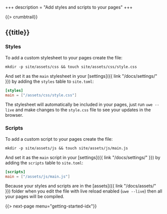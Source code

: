+++
description = "Add styles and scripts to your pages"
+++

{{> crumbtrail}}

## {{title}}

### Styles

To add a custom stylesheet to your pages create the file:

```text
mkdir -p site/assets/css && touch site/assets/css/style.css
```

And set it as the `main` stylesheet in your [settings]({{ link "/docs/settings/" }}) by adding the `styles` table to `site.toml`:

```toml
[styles]
main = ["/assets/css/style.css"]
```

The stylesheet will automatically be included in your pages, just run `uwe --live` and make changes to the `style.css` file to see your updates in the browser.

### Scripts

To add a custom script to your pages create the file:

```text
mkdir -p site/assets/js && touch site/assets/js/main.js
```

And set it as the `main` script in your [settings]({{ link "/docs/settings/" }}) by adding the `scripts` table to `site.toml`:

```toml
[scripts]
main = ["/assets/js/main.js"]
```

<!-- TODO: make this a note -->

Because your styles and scripts are in the [assets]({{ link "/docs/assets/" }}) folder when you edit the file with live reload enabled (`uwe --live`) then all your pages will be compiled.

{{> next-page menu="getting-started-idx"}}
